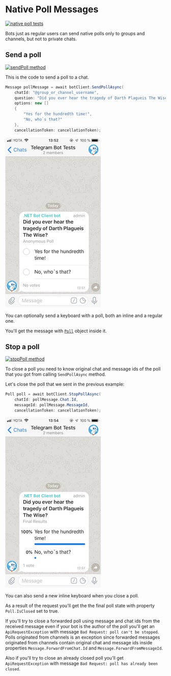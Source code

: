 # Native Poll Messages

[![native poll tests](https://img.shields.io/badge/Examples-Native_Polls-green.svg?style=flat-square)](https://github.com/TelegramBots/Telegram.Bot/blob/master/test/Telegram.Bot.Tests.Integ/Polls/AnonymousPollTests.cs)

Bots just as regular users can send native polls only to groups and channels, but not to private chats.

## Send a poll

[![sendPoll method](https://img.shields.io/badge/Bot_API_method-sendPoll-blue.svg?style=flat-square)](https://core.telegram.org/bots/api#sendpoll)

This is the code to send a poll to a chat.

```c#
Message pollMessage = await botClient.SendPollAsync(
    chatId: "@group_or_channel_username",
    question: "Did you ever hear the tragedy of Darth Plagueis The Wise?",
    options: new []
    {
        "Yes for the hundredth time!",
        "No, who`s that?"
    },
    cancellationToken: cancellationToken);
```

![native poll](../docs/shot-native_poll_msg.jpeg)

You can optionally send a keyboard with a poll, both an inline and a regular one.

You'll get the message with [`Poll`](https://github.com/TelegramBots/Telegram.Bot/blob/master/src/Telegram.Bot/Types/Poll.cs) object inside it.

## Stop a poll

[![stopPoll method](https://img.shields.io/badge/Bot_API_method-stopPoll-blue.svg?style=flat-square)](https://core.telegram.org/bots/api#stoppoll)

To close a poll you need to know original chat and message ids of the poll that you got from calling `SendPollAsync` method.

Let's close the poll that we sent in the previous example:

```c#
Poll poll = await botClient.StopPollAsync(
    chatId: pollMessage.Chat.Id,
    messageId: pollMessage.MessageId,
    cancellationToken: cancellationToken);
```

![closed native poll](../docs/shot-native_poll_closed.jpeg)

You can also send a new inline keyboard when you close a poll.

As a result of the request you'll get the the final poll state with property `Poll.IsClosed` set to true.

If you'll try to close a forwarded poll using message and chat ids from the received message even if your bot is the author of the poll you'll get an `ApiRequestException` with message `Bad Request: poll can't be stopped`. Polls originated from channels is an exception since forwarded messages originated from channels contain original chat and message ids inside properties `Message.ForwardFromChat.Id` and `Message.ForwardFromMessageId`.

Also if you'll try to close an already closed poll you'll get `ApiRequestException` with message `Bad Request: poll has already been closed`.
